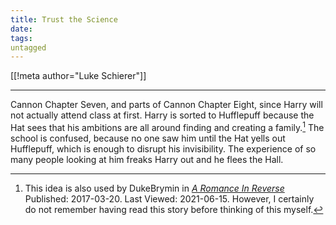 ```yaml
---
title: Trust the Science
date: 
tags:
untagged
---
```

[[!meta author="Luke Schierer"]]

---

Cannon Chapter Seven, and parts of Cannon Chapter Eight, since Harry will not
actually attend class at first.  Harry is sorted to Hufflepuff because the Hat
sees that his ambitions are all around finding and creating a
family.[^20210615-1]  The school is confused, because no one saw him until the
Hat yells out Hufflepuff, which is enough to disrupt his invisibility.  The
experience of so many people looking at him freaks Harry out and he flees the Hall. 

[^20210615-1]: This idea is also used by DukeBrymin in 
    _[A Romance In Reverse](https://www.fanfiction.net/s/12413357)_
    Published: 2017-03-20. Last Viewed: 2021-06-15.  However, I certainly do
    not remember having read this story before thinking of this myself. 
